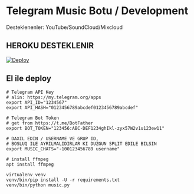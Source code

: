 # Telegram Music Botu / Development

Desteklenenler: YouTube/SoundCloud/Mixcloud

## HEROKU DESTEKLENIR 

[![Deploy](https://www.herokucdn.com/deploy/button.svg)](https://heroku.com/deploy?template=https://github.com/whomiri/ytmusicbot)

## El ile deploy

```
# Telegram API Key
# alin: https://my.telegram.org/apps
export API_ID="1234567"
export API_HASH="0123456789abcdef0123456789abcdef"

# Telegram Bot Token
# get from https://t.me/BotFather
export BOT_TOKEN="123456:ABC-DEF1234ghIkl-zyx57W2v1u123ew11"

# DAXIL EDIN / USERNAME VE GRUP ID,
# BOSLUQ ILE AYRILMALIDIRLAR KI DUZGUN SPLIT EDILE BILSIN
export MUSIC_CHATS="-100123456789 username"

# install ffmpeg
apt install ffmpeg

virtualenv venv
venv/bin/pip install -U -r requirements.txt
venv/bin/python music.py
```
